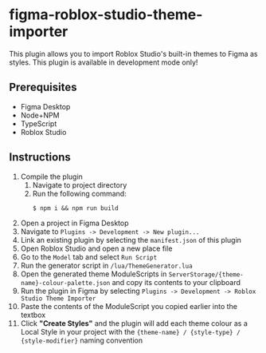 # figma-roblox-studio-theme-importer
This plugin allows you to import Roblox Studio's built-in themes to Figma as styles. This plugin is available in development mode only!

## Prerequisites
* Figma Desktop
* Node+NPM
* TypeScript
* Roblox Studio

## Instructions
1. Compile the plugin
    1. Navigate to project directory
    2. Run the following command:
        ```
        $ npm i && npm run build
        ```
2. Open a project in Figma Desktop
3. Navigate to `Plugins -> Development -> New plugin...`
4. Link an existing plugin by selecting the `manifest.json` of this plugin
5. Open Roblox Studio and open a new place file
6. Go to the `Model` tab and select `Run Script`
7. Run the generator script in `/lua/ThemeGenerator.lua`
8. Open the generated theme ModuleScripts in `ServerStorage/{theme-name}-colour-palette.json` and copy its contents to your clipboard
9. Run the plugin in Figma by selecting `Plugins -> Development -> Roblox Studio Theme Importer`
10. Paste the contents of the ModuleScript you copied earlier into the textbox
11. Click **"Create Styles"** and the plugin will add each theme colour as a Local Style in your project with the `{theme-name} / {style-type} / {style-modifier}` naming convention
